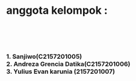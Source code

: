 <h1>anggota kelompok : <h1/> <br/>
<h3>1. Sanjiwo(C2157201005) <br/>
2. Andreza Grencia Datika(C2157201006)<br/>
3. Yulius Evan karunia (2157201007)</h3>
